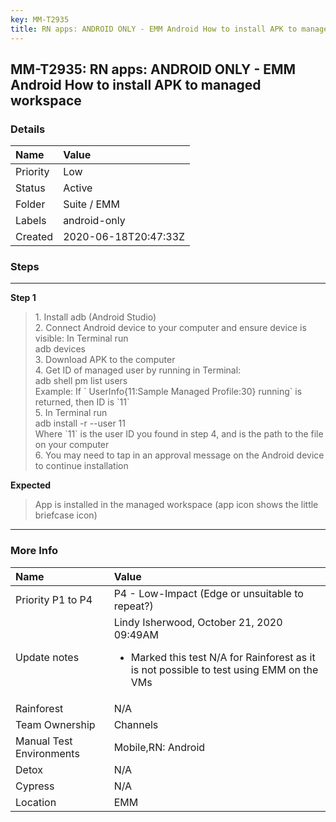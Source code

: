 ```yaml
---
key: MM-T2935
title: RN apps: ANDROID ONLY - EMM Android How to install APK to managed workspace
---
```


## MM-T2935: RN apps: ANDROID ONLY - EMM Android How to install APK to managed workspace

### Details

| Name     | Value                |
| :------- | :------------------- |
| Priority | Low                  |
| Status   | Active               |
| Folder   | Suite / EMM          |
| Labels   | android-only         |
| Created  | 2020-06-18T20:47:33Z |

### Steps

<hr/>

**Step 1**

> <article>1. Install adb (Android Studio)<br />2. Connect Android device to your computer and ensure device is visible: In Terminal run<br />adb devices<br />3. Download APK to the computer<br />4. Get ID of managed user by running in Terminal:<br />adb shell pm list users<br />Example: If `    UserInfo{11:Sample Managed Profile:30} running` is returned, then ID is `11`<br />5. In Terminal run<br />adb install -r --user 11 <br />Where `11` is the user ID you found in step 4, and  is the path to the file on your computer<br />6. You may need to tap in an approval message on the Android device to continue installation</article>

**Expected**

> <article>App is installed in the managed workspace (app icon shows the little briefcase icon)</article>

<hr/>

### More Info

| Name                     | Value                                                                                                                                             |
| :----------------------- | :------------------------------------------------------------------------------------------------------------------------------------------------ |
| Priority P1 to P4        | P4 - Low-Impact (Edge or unsuitable to repeat?)                                                                                                   |
| Update notes             | Lindy Isherwood, October 21, 2020 09:49AM<ul><li>Marked this test N/A for Rainforest as it is not possible to test using EMM on the VMs</li></ul> |
| Rainforest               | N/A                                                                                                                                               |
| Team Ownership           | Channels                                                                                                                                          |
| Manual Test Environments | Mobile,RN: Android                                                                                                                                |
| Detox                    | N/A                                                                                                                                               |
| Cypress                  | N/A                                                                                                                                               |
| Location                 | EMM                                                                                                                                               |
